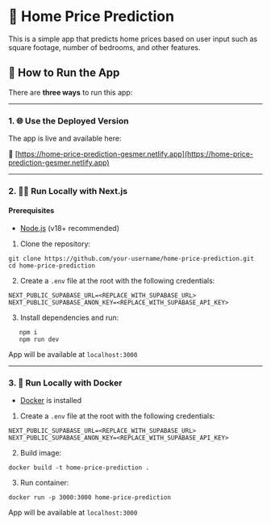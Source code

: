 # 🏡 Home Price Prediction

This is a simple app that predicts home prices based on user input such as square footage, number of bedrooms, and other features.

## 🚀 How to Run the App

There are **three ways** to run this app:

---

### 1. 🌐 Use the Deployed Version

The app is live and available here:

🔗 [https://home-price-prediction-gesmer.netlify.app](https://home-price-prediction-gesmer.netlify.app)

---

### 2. 🧑‍💻 Run Locally with Next.js

#### Prerequisites

- [Node.js](https://nodejs.org/) (v18+ recommended)

1. Clone the repository:

```
git clone https://github.com/your-username/home-price-prediction.git
cd home-price-prediction
```

2. Create a `.env` file at the root with the following credentials:

```
NEXT_PUBLIC_SUPABASE_URL=<REPLACE_WITH_SUPABASE_URL>
NEXT_PUBLIC_SUPABASE_ANON_KEY=<REPLACE_WITH_SUPABASE_API_KEY>
```

3. Install dependencies and run:

```
   npm i
   npm run dev
```

App will be available at `localhost:3000`

---

### 3. 🐳 Run Locally with Docker

- [Docker](https://www.docker.com/get-started/) is installed

1. Create a `.env` file at the root with the following credentials:

```
NEXT_PUBLIC_SUPABASE_URL=<REPLACE_WITH_SUPABASE_URL>
NEXT_PUBLIC_SUPABASE_ANON_KEY=<REPLACE_WITH_SUPABASE_API_KEY>
```

2. Build image:

```
docker build -t home-price-prediction .
```

3. Run container:

```
docker run -p 3000:3000 home-price-prediction
```

App will be available at `localhost:3000`
